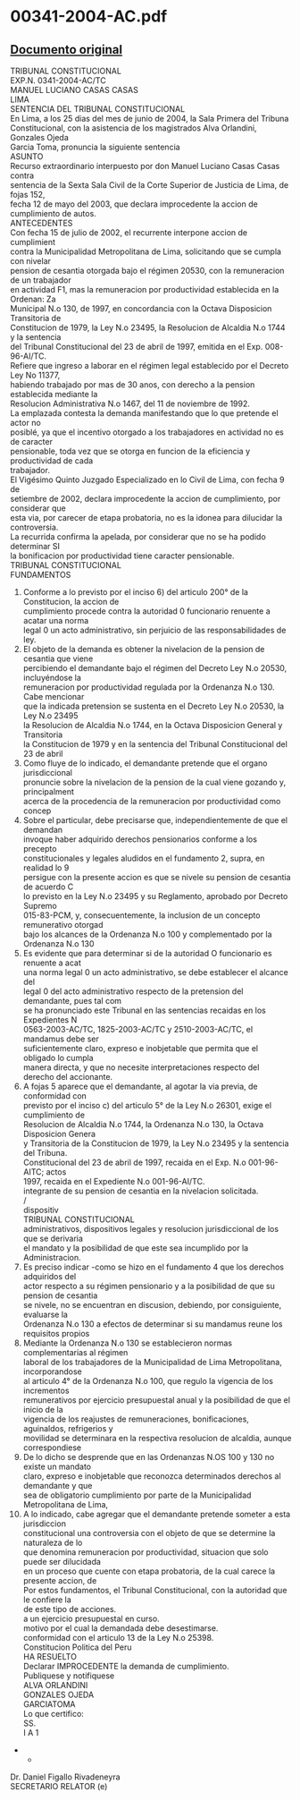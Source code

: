 
00341-2004-AC.pdf
=================
  
[Documento original](https://tc.gob.pe/jurisprudencia/2004/00341-2004-AC.pdf)  
---  
TRIBUNAL CONSTITUCIONAL  
EXP.N. 0341-2004-AC/TC  
MANUEL LUCIANO CASAS CASAS  
LIMA  
SENTENCIA DEL TRIBUNAL CONSTITUCIONAL  
En Lima, a los 25 dias del mes de junio de 2004, la Sala Primera del Tribuna  
Constitucional, con la asistencia de los magistrados Alva Orlandini, Gonzales Ojeda  
Garcia Toma, pronuncia la siguiente sentencia  
ASUNTO  
Recurso extraordinario interpuesto por don Manuel Luciano Casas Casas contra  
sentencia de la Sexta Sala Civil de la Corte Superior de Justicia de Lima, de fojas 152,  
fecha 12 de mayo del 2003, que declara improcedente la accion de cumplimiento de autos.  
ANTECEDENTES  
Con fecha 15 de julio de 2002, el recurrente interpone accion de cumplimient  
contra la Municipalidad Metropolitana de Lima, solicitando que se cumpla con nivelar  
pension de cesantia otorgada bajo el régimen 20530, con la remuneracion de un trabajador  
en actividad F1, mas la remuneracion por productividad establecida en la Ordenan: Za  
Municipal N.o 130, de 1997, en concordancia con la Octava Disposicion Transitoria de  
Constitucion de 1979, la Ley N.o 23495, la Resolucion de Alcaldia N.o 1744 y la sentencia  
del Tribunal Constitucional del 23 de abril de 1997, emitida en el Exp. 008-96-AI/TC.  
Refiere que ingreso a laborar en el régimen legal establecido por el Decreto Ley No 11377,  
habiendo trabajado por mas de 30 anos, con derecho a la pension establecida mediante la  
Resolucion Administrativa N.o 1467, del 11 de noviembre de 1992.  
La emplazada contesta la demanda manifestando que lo que pretende el actor no  
posiblé, ya que el incentivo otorgado a los trabajadores en actividad no es de caracter  
pensionable, toda vez que se otorga en funcion de la eficiencia y productividad de cada  
trabajador.  
El Vigésimo Quinto Juzgado Especializado en lo Civil de Lima, con fecha 9 de  
setiembre de 2002, declara improcedente la accion de cumplimiento, por considerar que  
esta via, por carecer de etapa probatoria, no es la idonea para dilucidar la controversia.  
La recurrida confirma la apelada, por considerar que no se ha podido determinar SI  
la bonificacion por productividad tiene caracter pensionable.  
TRIBUNAL CONSTITUCIONAL  
FUNDAMENTOS  
1. Conforme a lo previsto por el inciso 6) del articulo 200° de la Constitucion, la accion de  
cumplimiento procede contra la autoridad 0 funcionario renuente a acatar una norma  
legal 0 un acto administrativo, sin perjuicio de las responsabilidades de ley.  
2. El objeto de la demanda es obtener la nivelacion de la pension de cesantia que viene  
percibiendo el demandante bajo el régimen del Decreto Ley N.o 20530, incluyéndose la  
remuneracion por productividad regulada por la Ordenanza N.o 130. Cabe mencionar  
que la indicada pretension se sustenta en el Decreto Ley N.o 20530, la Ley N.o 23495  
la Resolucion de Alcaldia N.o 1744, en la Octava Disposicion General y Transitoria  
la Constitucion de 1979 y en la sentencia del Tribunal Constitucional del 23 de abril  
3. Como fluye de lo indicado, el demandante pretende que el organo jurisdiccional  
pronuncie sobre la nivelacion de la pension de la cual viene gozando y, principalment  
acerca de la procedencia de la remuneracion por productividad como concep  
4. Sobre el particular, debe precisarse que, independientemente de que el demandan  
invoque haber adquirido derechos pensionarios conforme a los precepto  
constitucionales y legales aludidos en el fundamento 2, supra, en realidad lo 9  
persigue con la presente accion es que se nivele su pension de cesantia de acuerdo C  
lo previsto en la Ley N.o 23495 y su Reglamento, aprobado por Decreto Supremo  
015-83-PCM, y, consecuentemente, la inclusion de un concepto remunerativo otorgad  
bajo los alcances de la Ordenanza N.o 100 y complementado por la Ordenanza N.o 130  
5. Es evidente que para determinar si de la autoridad O funcionario es renuente a acat  
una norma legal 0 un acto administrativo, se debe establecer el alcance del  
legal 0 del acto administrativo respecto de la pretension del demandante, pues tal com  
se ha pronunciado este Tribunal en las sentencias recaidas en los Expedientes N  
0563-2003-AC/TC, 1825-2003-AC/TC y 2510-2003-AC/TC, el mandamus debe ser  
suficientemente claro, expreso e inobjetable que permita que el obligado lo cumpla  
manera directa, y que no necesite interpretaciones respecto del derecho del accionante.  
6. A fojas 5 aparece que el demandante, al agotar la via previa, de conformidad con  
previsto por el inciso c) del articulo 5° de la Ley N.o 26301, exige el cumplimiento de  
Resolucion de Alcaldia N.o 1744, la Ordenanza N.o 130, la Octava Disposicion Genera  
y Transitoria de la Constitucion de 1979, la Ley N.o 23495 y la sentencia del Tribuna.  
Constitucional del 23 de abril de 1997, recaida en el Exp. N.o 001-96-AITC; actos  
1997, recaida en el Expediente N.o 001-96-AI/TC.  
integrante de su pension de cesantia en la nivelacion solicitada.  
/  
dispositiv  
TRIBUNAL CONSTITUCIONAL  
administrativos, dispositivos legales y resolucion jurisdiccional de los que se derivaria  
el mandato y la posibilidad de que este sea incumplido por la Administracion.  
7. Es preciso indicar -como se hizo en el fundamento 4 que los derechos adquiridos del  
actor respecto a su régimen pensionario y a la posibilidad de que su pension de cesantia  
se nivele, no se encuentran en discusion, debiendo, por consiguiente, evaluarse la  
Ordenanza N.o 130 a efectos de determinar si su mandamus reune los requisitos propios  
8. Mediante la Ordenanza N.o 130 se establecieron normas complementarias al régimen  
laboral de los trabajadores de la Municipalidad de Lima Metropolitana, incorporandose  
al articulo 4° de la Ordenanza N.o 100, que regulo la vigencia de los incrementos  
remunerativos por ejercicio presupuestal anual y la posibilidad de que el inicio de la  
vigencia de los reajustes de remuneraciones, bonificaciones, aguinaldos, refrigerios y  
movilidad se determinara en la respectiva resolucion de alcaldia, aunque correspondiese  
9. De lo dicho se desprende que en las Ordenanzas N.OS 100 y 130 no existe un mandato  
claro, expreso e inobjetable que reconozca determinados derechos al demandante y que  
sea de obligatorio cumplimiento por parte de la Municipalidad Metropolitana de Lima,  
10. A lo indicado, cabe agregar que el demandante pretende someter a esta jurisdiccion  
constitucional una controversia con el objeto de que se determine la naturaleza de lo  
que denomina remuneracion por productividad, situacion que solo puede ser dilucidada  
en un proceso que cuente con etapa probatoria, de la cual carece la presente accion, de  
Por estos fundamentos, el Tribunal Constitucional, con la autoridad que le confiere la  
de este tipo de acciones.  
a un ejercicio presupuestal en curso.  
motivo por el cual la demandada debe desestimarse.  
conformidad con el articulo 13 de la Ley N.o 25398.  
Constitucion Politica del Peru  
HA RESUELTO  
Declarar IMPROCEDENTE la demanda de cumplimiento.  
Publiquese y notifiquese  
ALVA ORLANDINI  
GONZALES OJEDA  
GARCIATOMA  
Lo que certifico:  
SS.  
I A 1  
- -  
Dr. Daniel Figallo Rivadeneyra  
SECRETARIO RELATOR (e)